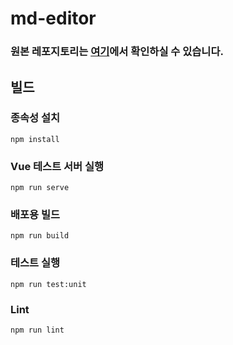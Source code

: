 # md-editor

### 원본 레포지토리는 [여기](https://github.com/voraciousdev/vue-markdown-editor)에서 확인하실 수 있습니다.

## 빌드

### 종속성 설치

```shell
npm install
```

### Vue 테스트 서버 실행

```shell
npm run serve
```

### 배포용 빌드

```shell
npm run build
```

### 테스트 실행

```shell
npm run test:unit
```

### Lint

```shell
npm run lint
```
